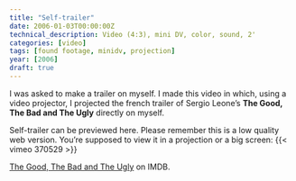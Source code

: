```yaml
---
title: "Self-trailer"
date: 2006-01-03T00:00:00Z
technical_description: Video (4:3), mini DV, color, sound, 2'
categories: [video]
tags: [found footage, minidv, projection]
year: [2006]
draft: true
---
```


I was asked to make a trailer on myself. I made this video in which, using a video projector, I projected the french trailer of Sergio Leone’s **The Good, The Bad and The Ugly** directly on myself.
<!--more-->

Self-trailer can be previewed here. Please remember this is a low quality web version. You’re supposed to view it in a projection or a big screen:
{{< vimeo 370529 >}}

[The Good, The Bad and The Ugly][1] on IMDB.

[1]: http://www.imdb.com/title/tt0060196
